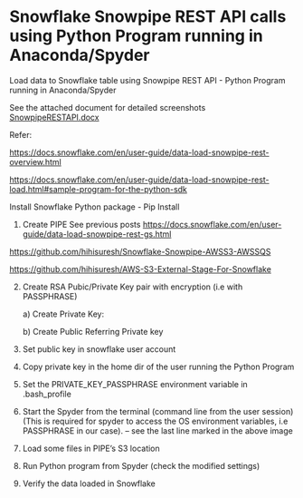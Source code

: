 # Snowflake Snowpipe REST API calls using Python Program running in Anaconda/Spyder
Load data to Snowflake table  using Snowpipe REST API  - Python Program running in Anaconda/Spyder 

See the attached document for detailed screenshots
<a href="https://github.com/hihisuresh/Snowflake-Snowpipe-REST-API-Python-Anaconda-Spyder/blob/master/SnowpipeRESTAPI.docx">SnowpipeRESTAPI.docx</a>


Refer:

https://docs.snowflake.com/en/user-guide/data-load-snowpipe-rest-overview.html

https://docs.snowflake.com/en/user-guide/data-load-snowpipe-rest-load.html#sample-program-for-the-python-sdk

Install Snowflake Python package - Pip Install

1.	Create PIPE
See  previous posts
https://docs.snowflake.com/en/user-guide/data-load-snowpipe-rest-gs.html

https://github.com/hihisuresh/Snowflake-Snowpipe-AWSS3-AWSSQS

https://github.com/hihisuresh/AWS-S3-External-Stage-For-Snowflake


2.	Create  RSA Pubic/Private Key pair with encryption (i.e with PASSPHRASE)

     a) Create Private Key:
 
     b) Create Public Referring Private key
 

3.	Set public key in snowflake user account

 
4.	Copy private key in the home dir of the user running the Python Program 
 
5.	Set the PRIVATE_KEY_PASSPHRASE environment variable in .bash_profile
 
6.	Start the Spyder from the  terminal (command line from the user session)
(This is required for spyder to access the OS environment variables, i.e PASSPHRASE in our case). – see the last line marked  in the above image
7.	Load some files in PIPE’s S3 location 
 
8.	Run Python program from Spyder
(check the modified settings)
 
9.	Verify the data loaded in Snowflake

